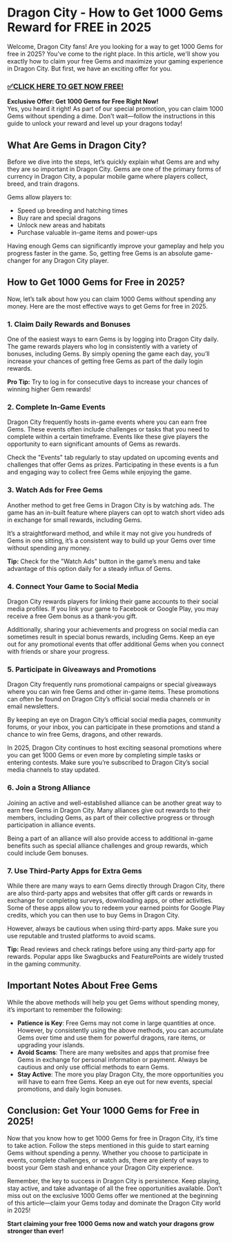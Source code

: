 # Dragon City - How to Get 1000 Gems Reward for FREE in 2025

Welcome, Dragon City fans! Are you looking for a way to get 1000 Gems for free in 2025? You've come to the right place. In this article, we'll show you exactly how to claim your free Gems and maximize your gaming experience in Dragon City. But first, we have an exciting offer for you.

### [✅CLICK HERE TO GET NOW FREE!](https://freeforyou.xyz/dragon/city/go/)

**Exclusive Offer: Get 1000 Gems for Free Right Now!**  
Yes, you heard it right! As part of our special promotion, you can claim 1000 Gems without spending a dime. Don't wait—follow the instructions in this guide to unlock your reward and level up your dragons today!

## **What Are Gems in Dragon City?**

Before we dive into the steps, let’s quickly explain what Gems are and why they are so important in Dragon City. Gems are one of the primary forms of currency in Dragon City, a popular mobile game where players collect, breed, and train dragons. 

Gems allow players to:
- Speed up breeding and hatching times
- Buy rare and special dragons
- Unlock new areas and habitats
- Purchase valuable in-game items and power-ups

Having enough Gems can significantly improve your gameplay and help you progress faster in the game. So, getting free Gems is an absolute game-changer for any Dragon City player.

## **How to Get 1000 Gems for Free in 2025?**

Now, let’s talk about how you can claim 1000 Gems without spending any money. Here are the most effective ways to get Gems for free in 2025.

### 1. **Claim Daily Rewards and Bonuses**

One of the easiest ways to earn Gems is by logging into Dragon City daily. The game rewards players who log in consistently with a variety of bonuses, including Gems. By simply opening the game each day, you’ll increase your chances of getting free Gems as part of the daily login rewards.

**Pro Tip:** Try to log in for consecutive days to increase your chances of winning higher Gem rewards!

### 2. **Complete In-Game Events**

Dragon City frequently hosts in-game events where you can earn free Gems. These events often include challenges or tasks that you need to complete within a certain timeframe. Events like these give players the opportunity to earn significant amounts of Gems as rewards.

Check the "Events" tab regularly to stay updated on upcoming events and challenges that offer Gems as prizes. Participating in these events is a fun and engaging way to collect free Gems while enjoying the game.

### 3. **Watch Ads for Free Gems**

Another method to get free Gems in Dragon City is by watching ads. The game has an in-built feature where players can opt to watch short video ads in exchange for small rewards, including Gems.

It’s a straightforward method, and while it may not give you hundreds of Gems in one sitting, it’s a consistent way to build up your Gems over time without spending any money.

**Tip:** Check for the "Watch Ads" button in the game’s menu and take advantage of this option daily for a steady influx of Gems.

### 4. **Connect Your Game to Social Media**

Dragon City rewards players for linking their game accounts to their social media profiles. If you link your game to Facebook or Google Play, you may receive a free Gem bonus as a thank-you gift. 

Additionally, sharing your achievements and progress on social media can sometimes result in special bonus rewards, including Gems. Keep an eye out for any promotional events that offer additional Gems when you connect with friends or share your progress.

### 5. **Participate in Giveaways and Promotions**

Dragon City frequently runs promotional campaigns or special giveaways where you can win free Gems and other in-game items. These promotions can often be found on Dragon City’s official social media channels or in email newsletters.

By keeping an eye on Dragon City’s official social media pages, community forums, or your inbox, you can participate in these promotions and stand a chance to win free Gems, dragons, and other rewards. 

In 2025, Dragon City continues to host exciting seasonal promotions where you can get 1000 Gems or even more by completing simple tasks or entering contests. Make sure you’re subscribed to Dragon City’s social media channels to stay updated.

### 6. **Join a Strong Alliance**

Joining an active and well-established alliance can be another great way to earn free Gems in Dragon City. Many alliances give out rewards to their members, including Gems, as part of their collective progress or through participation in alliance events. 

Being a part of an alliance will also provide access to additional in-game benefits such as special alliance challenges and group rewards, which could include Gem bonuses.

### 7. **Use Third-Party Apps for Extra Gems**

While there are many ways to earn Gems directly through Dragon City, there are also third-party apps and websites that offer gift cards or rewards in exchange for completing surveys, downloading apps, or other activities. Some of these apps allow you to redeem your earned points for Google Play credits, which you can then use to buy Gems in Dragon City.

However, always be cautious when using third-party apps. Make sure you use reputable and trusted platforms to avoid scams.

**Tip:** Read reviews and check ratings before using any third-party app for rewards. Popular apps like Swagbucks and FeaturePoints are widely trusted in the gaming community.

## **Important Notes About Free Gems**

While the above methods will help you get Gems without spending money, it’s important to remember the following:

- **Patience is Key**: Free Gems may not come in large quantities at once. However, by consistently using the above methods, you can accumulate Gems over time and use them for powerful dragons, rare items, or upgrading your islands.
- **Avoid Scams**: There are many websites and apps that promise free Gems in exchange for personal information or payment. Always be cautious and only use official methods to earn Gems.
- **Stay Active**: The more you play Dragon City, the more opportunities you will have to earn free Gems. Keep an eye out for new events, special promotions, and daily login bonuses.

## **Conclusion: Get Your 1000 Gems for Free in 2025!**

Now that you know how to get 1000 Gems for free in Dragon City, it’s time to take action. Follow the steps mentioned in this guide to start earning Gems without spending a penny. Whether you choose to participate in events, complete challenges, or watch ads, there are plenty of ways to boost your Gem stash and enhance your Dragon City experience.

Remember, the key to success in Dragon City is persistence. Keep playing, stay active, and take advantage of all the free opportunities available. Don’t miss out on the exclusive 1000 Gems offer we mentioned at the beginning of this article—claim your Gems today and dominate the Dragon City world in 2025!

**Start claiming your free 1000 Gems now and watch your dragons grow stronger than ever!**
